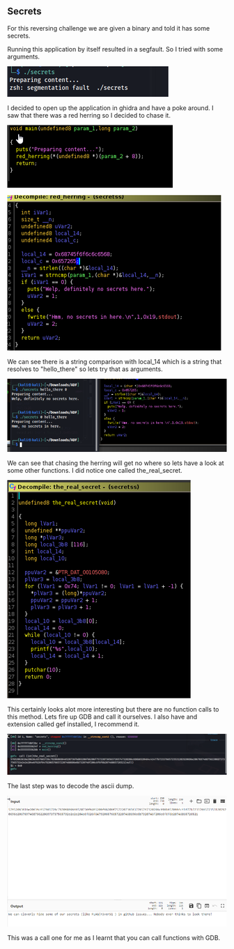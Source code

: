 ## Secrets
For this reversing challenge we are given a binary and told it has some secrets. 

Running this application by itself resulted in a segfault. So I tried with some arguments.

![segfault](/DCSC_2022/secrets/seg_fault.png)

I decided to open up the application in ghidra and have a poke around. I saw that there was a red herring so I decided to chase it.

![main](/DCSC_2022/secrets/main.png)

![red_herring](/DCSC_2022/secrets/red_herring.png)

We can see there is a string comparison with local_14 which is a string that resolves to "hello_there" so lets try that as arguments.

![red_herring](/DCSC_2022/secrets/args.png)

We can see that chasing the herring will get no where so lets have a look at some other functions. I did notice one called the_real_secret.

![real_secret](/DCSC_2022/secrets/the_real_secret.png)

This certainly looks alot more interesting but there are no function calls to this method. Lets fire up GDB and call it ourselves. I also have and extension called gef installed, I recommend it. 

![real_secret](/DCSC_2022/secrets/gdb.png)

The last step was to decode the ascii dump.

![real_secret](/DCSC_2022/secrets/cyberchef.png)

This was a call one for me as I learnt that you can call functions with GDB.
